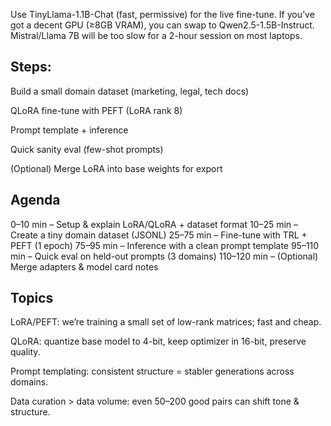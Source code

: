 Use TinyLlama-1.1B-Chat (fast, permissive) for the live fine-tune. If you’ve got a decent GPU (≥8GB VRAM), 
you can swap to Qwen2.5-1.5B-Instruct. 
Mistral/Llama 7B will be too slow for a 2-hour session on most laptops.

## Steps:

Build a small domain dataset (marketing, legal, tech docs)

QLoRA fine-tune with PEFT (LoRA rank 8)

Prompt template + inference

Quick sanity eval (few-shot prompts)

(Optional) Merge LoRA into base weights for export

## Agenda
0–10 min – Setup & explain LoRA/QLoRA + dataset format
10–25 min – Create a tiny domain dataset (JSONL)
25–75 min – Fine-tune with TRL + PEFT (1 epoch)
75–95 min – Inference with a clean prompt template
95–110 min – Quick eval on held-out prompts (3 domains)
110–120 min – (Optional) Merge adapters & model card notes


## Topics
LoRA/PEFT: we’re training a small set of low-rank matrices; fast and cheap.

QLoRA: quantize base model to 4-bit, keep optimizer in 16-bit, preserve quality.

Prompt templating: consistent structure = stabler generations across domains.

Data curation > data volume: even 50–200 good pairs can shift tone & structure.